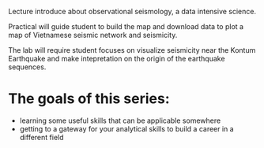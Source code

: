 Lecture introduce about observational seismology, a data intensive science.

Practical will guide student to build the map and download data to plot a map of Vietnamese seismic network and seismicity.

The lab will require student focuses on visualize seismicity near the Kontum Earthquake and make intepretation on the origin of the earthquake sequences.

# The goals of this series:
- learning some useful skills that can be applicable somewhere
- getting to a gateway for your analytical skills to build a career in a different field